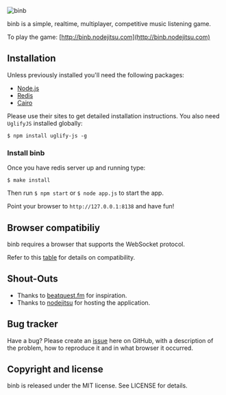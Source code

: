 ![binb](http://dl.dropbox.com/u/58444696/binb-logo.png)

binb is a simple, realtime, multiplayer, competitive music listening game.

To play the game: [http://binb.nodejitsu.com](http://binb.nodejitsu.com)

## Installation

Unless previously installed you'll need the following packages:

- [Node.js](http://nodejs.org/)
- [Redis](http://redis.io/)
- [Cairo](http://cairographics.org/)

Please use their sites to get detailed installation instructions.
You also need `UglifyJS` installed globally:

    $ npm install uglify-js -g

### Install binb

Once you have redis server up and running type:
    
    $ make install

Then run `$ npm start` or `$ node app.js` to start the app.

Point your browser to `http://127.0.0.1:8138` and have fun!

## Browser compatibiliy

binb requires a browser that supports the WebSocket protocol.

Refer to this [table](http://caniuse.com/websockets) for details on compatibility.

## Shout-Outs

- Thanks to [beatquest.fm](http://beatquest.fm) for inspiration.
- Thanks to [nodejitsu](http://nodejitsu.com/) for hosting the application.

## Bug tracker

Have a bug? Please create an [issue](https://github.com/lpinca/binb/issues) here on GitHub, with a description of the problem, how to reproduce it and in what browser it occurred.

## Copyright and license

binb is released under the MIT license. See LICENSE for details.
